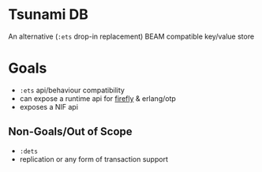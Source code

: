 # Tsunami DB

An alternative (`:ets` drop-in replacement)  BEAM compatible key/value store

# Goals
- `:ets` api/behaviour compatibility
-  can expose a runtime api for [firefly](https://github.com/GetFirefly/firefly) & erlang/otp
- exposes a NIF api

## Non-Goals/Out of Scope
- `:dets`
- replication or any form of transaction support
